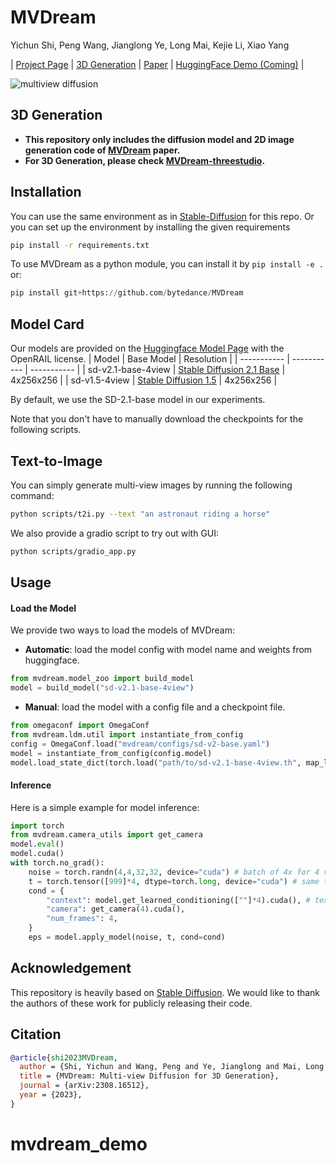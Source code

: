 # MVDream
Yichun Shi, Peng Wang, Jianglong Ye, Long Mai, Kejie Li, Xiao Yang

| [Project Page](https://mv-dream.github.io/) | [3D Generation](https://github.com/bytedance/MVDream-threestudio) | [Paper](https://arxiv.org/abs/2308.16512) | [HuggingFace Demo (Coming)]() |

![multiview diffusion](https://github.com/bytedance/MVDream/assets/21265012/849cb798-1d97-42fd-9f02-c23b0dc507d5)

## 3D Generation

- **This repository only includes the diffusion model and 2D image generation code of [MVDream](https://mv-dream.github.io/index.html) paper.**
- **For 3D Generation, please check [MVDream-threestudio](https://github.com/bytedance/MVDream-threestudio).**


## Installation
You can use the same environment as in [Stable-Diffusion](https://github.com/Stability-AI/stablediffusion) for this repo. Or you can set up the environment by installing the given requirements
``` bash
pip install -r requirements.txt
```

To use MVDream as a python module, you can install it by `pip install -e .` or:
``` python
pip install git+https://github.com/bytedance/MVDream
```

## Model Card
Our models are provided on the [Huggingface Model Page](https://huggingface.co/MVDream/MVDream/) with the OpenRAIL license.
| Model      | Base Model | Resolution |
| ----------- | ----------- | ----------- |
| sd-v2.1-base-4view   | [Stable Diffusion 2.1 Base](https://huggingface.co/stabilityai/stable-diffusion-2-1-base) | 4x256x256 |
| sd-v1.5-4view        | [Stable Diffusion 1.5](https://huggingface.co/runwayml/stable-diffusion-v1-5)             | 4x256x256 |

By default, we use the SD-2.1-base model in our experiments. 

Note that you don't have to manually download the checkpoints for the following scripts.


## Text-to-Image

You can simply generate multi-view images by running the following command:

``` bash
python scripts/t2i.py --text "an astronaut riding a horse"
```
We also provide a gradio script to try out with GUI:

``` bash
python scripts/gradio_app.py
```

## Usage
#### Load the Model
We provide two ways to load the models of MVDream:
- **Automatic**: load the model config with model name and weights from huggingface.
``` python
from mvdream.model_zoo import build_model
model = build_model("sd-v2.1-base-4view")
```
- **Manual**: load the model with a config file and a checkpoint file.
``` python
from omegaconf import OmegaConf
from mvdream.ldm.util import instantiate_from_config
config = OmegaConf.load("mvdream/configs/sd-v2-base.yaml")
model = instantiate_from_config(config.model)
model.load_state_dict(torch.load("path/to/sd-v2.1-base-4view.th", map_location='cpu'))
```

#### Inference
Here is a simple example for model inference:
``` python
import torch
from mvdream.camera_utils import get_camera
model.eval()
model.cuda()
with torch.no_grad():
    noise = torch.randn(4,4,32,32, device="cuda") # batch of 4x for 4 views, latent size 32=256/8
    t = torch.tensor([999]*4, dtype=torch.long, device="cuda") # same timestep for 4 views
    cond = {
        "context": model.get_learned_conditioning([""]*4).cuda(), # text embeddings
        "camera": get_camera(4).cuda(),
        "num_frames": 4,
    }
    eps = model.apply_model(noise, t, cond=cond)
```


## Acknowledgement
This repository is heavily based on [Stable Diffusion](https://huggingface.co/stabilityai/stable-diffusion-2-1-base). We would like to thank the authors of these work for publicly releasing their code.

## Citation
``` bibtex
@article{shi2023MVDream,
  author = {Shi, Yichun and Wang, Peng and Ye, Jianglong and Mai, Long and Li, Kejie and Yang, Xiao},
  title = {MVDream: Multi-view Diffusion for 3D Generation},
  journal = {arXiv:2308.16512},
  year = {2023},
}
```
# mvdream_demo
